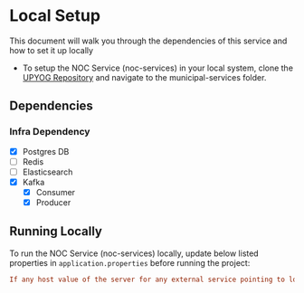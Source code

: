 # Local Setup

This document will walk you through the dependencies of this service and how to set it up locally

- To setup the NOC Service (noc-services) in your local system, clone the [UPYOG Repository](https://github.com/upyog/UPYOG) and navigate to the municipal-services folder.

## Dependencies

### Infra Dependency

- [X] Postgres DB
- [ ] Redis
- [ ] Elasticsearch
- [X] Kafka
  - [X] Consumer
  - [X] Producer

## Running Locally

To run the NOC Service (noc-services) locally, update below listed properties in `application.properties` before running the project:

```ini
If any host value of the server for any external service pointing to local port can be changed to https://egov-micro-dev.egovernments.org
```
